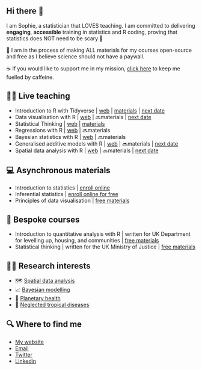 ## Hi there 👋

I am Sophie, a statistician that LOVES teaching. I am committed to delivering **engaging**, **accessible** training in statistics and R coding, proving that statistics does NOT need to be scary 👻

📖 I am in the process of making ALL materials for my courses open-source and free as I believe science should not have a paywall. 

☕ If you would like to support me in my mission, [click here](https://buymeacoffee.com/sophie_a_lee) to keep me fuelled by caffeine.

## 👩‍🏫 Live teaching 
- Introduction to R with Tidyverse | [web](https://scubed.netlify.app/courses/1_intro_r_tidyverse/) | [materials](https://introduction-r-tidyverse.netlify.app/) | [next date](https://www.prstats.org/course/introduction-to-r-using-tidyverse-tidy01/)
- Data visualisation with R | [web](https://scubed.netlify.app/courses/3_data_viz/) | 🔜materials | [next date](https://www.ncrm.ac.uk/training/show.php?article=13619)
- Statistical Thinking | [web](https://scubed.netlify.app/courses/9_statistical_thinking/) | [materials](https://stats-thinking.netlify.app/)
- Regressions with R | [web](https://scubed.netlify.app/courses/7_regression_with_r/) | 🔜materials
- Bayesian statistics with R | [web](https://scubed.netlify.app/courses/8_bayesian_stats/) | 🔜materials
- Generalised additive models with R | [web](https://scubed.netlify.app/courses/6_generalised_additive_models/) | 🔜materials | [next date](https://www.prstats.org/course/generalised-additive-models-gams-with-r-gamr03/)
- Spatial data analysis with R | [web](https://scubed.netlify.app/courses/2_spatial_data_analysis/) | 🔜materials | [next date](https://www.prstats.org/course/spatial-data-analysis-with-r-sdar01/)

## 💻 Asynchronous materials
- Introduction to statistics | [enroll online](https://equationsofdisease.com/courses/introduction-to-statistics/)
- Inferential statistics | [enroll online for free](https://equationsofdisease.com/courses/inferential-statistics/)
- Principles of data visualisation | [free materials](https://www.ncrm.ac.uk/resources/online/all/?id=20844)

## 📜 Bespoke courses 
- Introduction to quantitative analysis with R | written for UK Department for levelling up, housing, and communities | [free materials](https://intro-r-dluch.netlify.app/)
- Statistical thinking | written for the UK Ministry of Justice | [free materials](https://stats-thinking.netlify.app/)

## 👩‍🔬 Research interests 
- 🗺️ [Spatial data analysis](https://scubed.rbind.io/publications/4_systematic_review/)
- 📈 [Bayesian modelling](https://scubed.rbind.io/publications/2_bayesian_model/)
- 🌲 [Planetary health](https://scubed.rbind.io/publications/5_hydromet_paper/)
- 🦟 [Neglected tropical diseases](https://scubed.rbind.io/publications/3_dengue_expansion/)
  
## 🔍 Where to find me 
- [My website](https://scubed.rbind.io/)
- [Email](mailto:sophie.a.lee10@gmail.com)
- [Twitter](https://x.com/SophieStats10)
- [Linkedin](https://www.linkedin.com/in/sophie-a-lee/)
